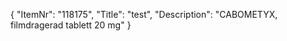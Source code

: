 {
  "ItemNr": "118175",
  "Title": "test",
  "Description": "CABOMETYX, filmdragerad tablett 20 mg"
}